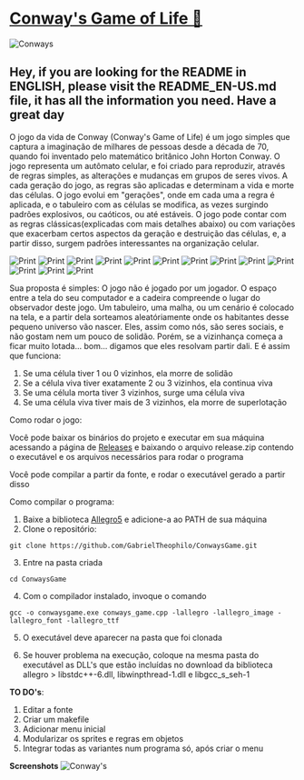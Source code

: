 # [Conway's Game of Life 🚀](https://pt.wikipedia.org/wiki/Jogo_da_vida)
![Conways](https://i.imgur.com/cw42u24.png)
<h2>Hey, if you are looking for the README in ENGLISH, please visit the README_EN-US.md file, it has all the information you need. Have a great day</h2>



O jogo da vida de Conway (Conway's Game of Life) é um jogo simples que captura a imaginação de milhares de pessoas desde a década de 70, quando foi inventado pelo matemático britânico John Horton Conway. O jogo representa um autômato celular, e foi criado para reproduzir, através de regras simples, as alterações e mudanças em grupos de seres vivos. A cada geração do jogo, as regras são aplicadas e determinam a vida e morte das células. O jogo evolui em "gerações", onde em cada uma a regra é aplicada, e o tabuleiro com as células se modifica, as vezes surgindo padrões explosivos, ou caóticos, ou até estáveis. O jogo pode contar com as regras clássicas(explicadas com mais detalhes abaixo) ou com variações que exacerbam certos aspectos da geração e destruição das células, e, a partir disso, surgem padrões interessantes na organização celular.

![Print](https://i.imgur.com/f0Zpsrh.png)
![Print](https://i.imgur.com/WiwWx3g.png)
![Print](https://i.imgur.com/JbQrbwK.png)
![Print](https://i.imgur.com/99r3LdX.png)
![Print](https://i.imgur.com/6Wh4Osj.png)
![Print](https://i.imgur.com/c13JW0P.png)
![Print](https://i.imgur.com/d5AsvU4.png)
![Print](https://i.imgur.com/kAXiXqk.png)
![Print](https://i.imgur.com/iiew6CL.png)
![Print](https://i.imgur.com/VBgzvHA.png)
![Print](https://i.imgur.com/rK4Kt4G.png)
![Print](https://i.imgur.com/uPcmzK8.png)
![Print](https://i.imgur.com/pw9oe9w.png)


Sua proposta é simples: O jogo não é jogado por um jogador. O espaço entre a tela do seu computador e a cadeira compreende o lugar do observador deste jogo. Um tabuleiro, uma malha, ou um cenário é colocado na tela, e a partir dela sorteamos aleatóriamente onde os habitantes desse pequeno universo vão nascer.
Eles, assim como nós, são seres sociais, e não gostam nem um pouco de solidão. Porém, se a vizinhança começa a ficar muito lotada... bom... digamos que eles resolvam partir dali.
E é assim que funciona:
1. Se uma célula tiver 1 ou 0 vizinhos, ela morre de solidão
2. Se a célula viva tiver exatamente 2 ou 3 vizinhos, ela continua viva
3. Se uma célula morta tiver 3 vizinhos, surge uma célula viva
4. Se uma célula viva tiver mais de 3 vizinhos, ela morre de superlotação

Como rodar o jogo:

Você pode baixar os binários do projeto e executar em sua máquina acessando a página de [Releases](https://github.com/GabrielTheophilo/ConwaysGame/releases/tag/v0.0.1-alpha) e baixando o arquivo release.zip contendo o executável e os arquivos necessários para rodar o programa

Você pode compilar a partir da fonte, e rodar o executável gerado a partir disso

Como compilar o programa:
1. Baixe a biblioteca [Allegro5](https://liballeg.org/) e adicione-a ao PATH de sua máquina
2. Clone o repositório:
```console
git clone https://github.com/GabrielTheophilo/ConwaysGame.git
```
3. Entre na pasta criada
```console
cd ConwaysGame
```
4. Com o compilador instalado, invoque o comando
```console
gcc -o conwaysgame.exe conways_game.cpp -lallegro -lallegro_image -lallegro_font -lallegro_ttf
```
5. O executável deve aparecer na pasta que foi clonada

6. Se houver problema na execução, coloque na mesma pasta do executável as DLL's que estão incluídas no download da biblioteca allegro > libstdc++-6.dll, libwinpthread-1.dll e libgcc_s_seh-1

**TO DO's**:
1. Editar a fonte
2. Criar um makefile
3. Adicionar menu inicial
4. Modularizar os sprites e regras em objetos
5. Integrar todas as variantes num programa só, após criar o menu

**Screenshots**
![Conway's](https://i.imgur.com/GYDB4mp.png)